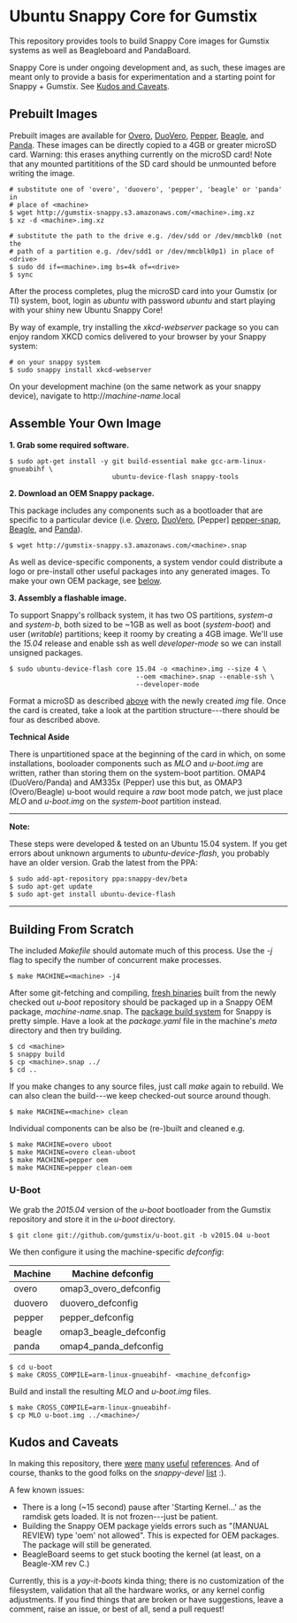 Ubuntu Snappy Core for Gumstix
==============================
This repository provides tools to build Snappy Core images for Gumstix systems
as well as Beagleboard and PandaBoard.

Snappy Core is under ongoing development and, as such, these images are meant
only to provide a basis for experimentation and a starting point for Snappy +
Gumstix. See [Kudos and Caveats](#kudos-and-caveats).

Prebuilt Images
---------------
Prebuilt images are available for [Overo][overo-img], [DuoVero][duovero-img],
[Pepper][pepper-img], [Beagle][beagle-img], and [Panda][panda-img]. These
images can be directly copied to a 4GB or greater microSD card.  Warning: this
erases anything currently on the microSD card!  Note that any mounted
partititions of the SD card should be unmounted before writing the image.

    # substitute one of 'overo', 'duovero', 'pepper', 'beagle' or 'panda' in
    # place of <machine>
    $ wget http://gumstix-snappy.s3.amazonaws.com/<machine>.img.xz
    $ xz -d <machine>.img.xz

    # substitute the path to the drive e.g. /dev/sdd or /dev/mmcblk0 (not the
    # path of a partition e.g. /dev/sdd1 or /dev/mmcblk0p1) in place of <drive>
    $ sudo dd if=<machine>.img bs=4k of=<drive>
    $ sync

After the process completes, plug the microSD card into your Gumstix (or TI)
system, boot, login as *ubuntu* with password *ubuntu* and start playing with
your shiny new Ubuntu Snappy Core!

By way of example, try installing the *xkcd-webserver* package so you can
enjoy random XKCD comics delivered to your browser by your Snappy system:

    # on your snappy system
    $ sudo snappy install xkcd-webserver

On your development machine (on the same network as your snappy device),
navigate to http://*machine-name*.local

[overo-img]: http://gumstix-snappy.s3.amazonaws.com/overo.img.xz
[duovero-img]: http://gumstix-snappy.s3.amazonaws.com/duovero.img.xz
[pepper-img]: http://gumstix-snappy.s3.amazonaws.com/pepper.img.xz
[beagle-img]: http://gumstix-snappy.s3.amazonaws.com/beagle.img.xz
[panda-img]: http://gumstix-snappy.s3.amazonaws.com/panda.img.xz

Assemble Your Own Image
-----------------------
**1. Grab some required software.**

    $ sudo apt-get install -y git build-essential make gcc-arm-linux-gnueabihf \
                              ubuntu-device-flash snappy-tools

**2. Download an OEM Snappy package.**

This package includes any components such as a bootloader that are specific to
a particular device (i.e. [Overo][overo-snap], [DuoVero][duovero-snap], [Pepper]
[pepper-snap], [Beagle][beagle-snap], and [Panda][panda-snap]).

    $ wget http://gumstix-snappy.s3.amazonaws.com/<machine>.snap

As well as device-specific components, a system vendor could distribute a logo
or pre-install other useful packages into any generated images. To make your own
OEM package, see [below](#building-from-scratch).

**3. Assembly a flashable image.**

To support Snappy's rollback system, it has two OS partitions, *system-a* and
*system-b*, both sized to be ~1GB as well as boot (*system-boot*) and user
(*writable*) partitions; keep it roomy by creating a 4GB image.  We'll use the
*15.04* release and enable ssh as well *developer-mode* so we can install
unsigned packages.

    $ sudo ubuntu-device-flash core 15.04 -o <machine>.img --size 4 \
                                    --oem <machine>.snap --enable-ssh \
                                    --developer-mode

Format a microSD as described [above](#prebuilt-images) with the newly
created *img* file.  Once the card is created, take a look at the partition
structure---there should be four as described above.

**Technical Aside**

There is unpartitioned space at the beginning of the card in which, on some
installations, booloader components such as *MLO* and *u-boot.img* are written,
rather than storing them on the system-boot partition.  OMAP4 (DuoVero/Panda)
 and AM335x (Pepper) use this but, as OMAP3 (Overo/Beagle) u-boot would require
a *raw* boot mode patch, we just place *MLO* and *u-boot.img* on the
*system-boot* partition instead.

------------------------------------------------------------------------------
**Note:**

These steps were developed & tested on an Ubuntu 15.04 system. If you get
errors about unknown arguments to *ubuntu-device-flash*, you probably have
an older version.  Grab the latest from the PPA:

    $ sudo add-apt-repository ppa:snappy-dev/beta
    $ sudo apt-get update
    $ sudo apt-get install ubuntu-device-flash

------------------------------------------------------------------------------

[overo-snap]: http://gumstix-snappy.s3.amazonaws.com/overo.snap
[duovero-snap]: http://gumstix-snappy.s3.amazonaws.com/duovero.snap
[pepper-snap]: http://gumstix-snappy.s3.amazonaws.com/pepper.snap
[beagle-snap]: http://gumstix-snappy.s3.amazonaws.com/beagle.snap
[panda-snap]: http://gumstix-snappy.s3.amazonaws.com/panda.snap

Building From Scratch
---------------------
The included *Makefile* should automate much of this process.  Use the *-j* flag
to specify the number of concurrent make processes.

    $ make MACHINE=<machine> -j4

After some git-fetching and compiling, [fresh binaries](#u-boot) built from
the newly checked out *u-boot* repository should be packaged up in a Snappy OEM
package, *machine-name*.snap.  The [package build system][1] for Snappy is pretty
simple.  Have a look at the *package.yaml* file in the machine's *meta*
directory and then try building.

    $ cd <machine>
    $ snappy build
    $ cp <machine>.snap ../
    $ cd ..

If you make changes to any source files, just call *make* again to rebuild. We
can also clean the build---we keep checked-out source around though.

    $ make MACHINE=<machine> clean

Individual components can be also be (re-)built and cleaned e.g.

    $ make MACHINE=overo uboot
    $ make MACHINE=overo clean-uboot
    $ make MACHINE=pepper oem
    $ make MACHINE=pepper clean-oem

[1]: http://developer.ubuntu.com/en/snappy/tutorials/build-snaps/

### U-Boot
We grab the *2015.04* version of the *u-boot* bootloader from the Gumstix
repository and store it in the *u-boot* directory.

    $ git clone git://github.com/gumstix/u-boot.git -b v2015.04 u-boot

We then configure it using the machine-specific *defconfig*:

Machine  | Machine defconfig
---------|-------------------
overo    | omap3_overo_defconfig
duovero  | duovero_defconfig
pepper   | pepper_defconfig
beagle   | omap3_beagle_defconfig
panda    | omap4_panda_defconfig

    $ cd u-boot
    $ make CROSS_COMPILE=arm-linux-gnueabihf- <machine_defconfig>

Build and install the resulting *MLO* and *u-boot.img* files.

    $ make CROSS_COMPILE=arm-linux-gnueabihf-
    $ cp MLO u-boot.img ../<machine>/

<!---
COMMENT OUT as this is experimental
The *Makefile* can also checkout and build a custom kernel and then pack the
kernel image along with any modules and dtbs into a device-specific tarball
that can be pulled into an image using the *-device-part* argument to 
the *ubuntu-device-flash* tool. The following sections summarize the what is
done to build each component.

### Linux
We download the *yocto-v3.17.y* branch of Gumstix's Linux repository to the
*linux* directory.

    $ git clone git://github.com/gumstix/linux.git -b yocto-v3.17.y linux

We then grab a machine-specific defconfig from this top-level directory and
use it to configure the kernel.

    $ cd linux
    $ cp ../<machine>_defconfig .config
    $ make ARCH=arm CROSS_COMPILE=arm-linux-gnueabihf- oldconfig

Build the kernel as well as any DTBs and modules.

    $ make ARCH=arm CROSS_COMPILE=arm-linux-gnueabihf-
    $ make INSTALL_MOD_PATH=../device/system ARCH=arm CROSS_COMPILE=arm-linux-gnueabihf- modules_install
    $ make INSTALL_DTBS_PATH=../device/assets/dtbs ARCH=arm CROSS_COMPILE=arm-linux-gnueabihf- dtbs_install
    $ cp arch/arm/boot/zImage ../device/assets/vmlinuz

### Device Tarball
All we need to do now is *tar* the populated *device* directory:

    $ tar -C device-<machine> -cavf device.tar.xz -xform s:'./':: .

With the device tarball created, create an image file
[as described](#assemble-your-own-image) and dump it on to a microSD card!

To build for a different machine, make sure to clean-up first:

    $ make MACHINE=overo clean
    $ make MACHINE=pepper -j8
-->
Kudos and Caveats
-----------------
In making this repository, there [were][2] [many][3] [useful][4]
[references][5]. And of course, thanks to the good folks on the *snappy-devel*
[list][6] :).

A few known issues:

 * There is a long (~15 second) pause after 'Starting Kernel...' as the ramdisk
   gets loaded.  It is not frozen---just be patient.
 * Building the Snappy OEM package yields errors such as
   "(MANUAL REVIEW) type 'oem' not allowed".  This is expected for OEM packages.
   The package will still be generated.
 * BeagleBoard seems to get stuck booting the kernel (at least, on a Beagle-XM
   rev C.)

Currently, this is a *yay-it-boots* kinda thing; there is no customization of
the filesystem, validation that all the hardware works, or any kernel config
adjustments.  If you find things that are broken or have suggestions,
leave a comment, raise an issue, or best of all, send a pull request!

[2]: https://github.com/dz0ny/snappy-cubox-i
[3]: https://developer.ubuntu.com/en/snappy/guides/porting/
[4]: https://code.launchpad.net/~ogra/+junk/snappy-device-builder
[5]: https://lists.ubuntu.com/archives/snappy-devel/2015-April/000578.html
[6]: https://lists.ubuntu.com/mailman/listinfo/snappy-devel
